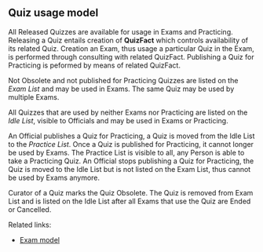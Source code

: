 ## Quiz usage model

All Released Quizzes are available for usage in Exams and Practicing. Releasing a Quiz entails
creation of **QuizFact** which controls availability of its related Quiz. Creation an Exam,
thus usage a particular Quiz in the Exam, is performed through consulting with related QuizFact.
Publishing a Quiz for Practicing is peformed by means of related QuizFact.

Not Obsolete and not published for Practicing Quizzes are listed on the *Exam List* and may be
used in Exams. The same Quiz may be used by multiple Exams.

All Quizzes that are used by neither Exams nor Practicing are listed on the *Idle List*,
visible to Officials and may be used in Exams or Practicing.

An Official publishes a Quiz for Practicing, a Quiz is moved from the Idle List to the *Practice
List*. Once a Quiz is published for Practicing, it cannot longer be used by Exams.  The Practice
List is visible to all, any Person is able to take a Practicing Quiz. An Official stops publishing
a Quiz for Practicing, the Quiz is moved to the Idle List but is not listed on the Exam List,
thus cannot be used by Exams anymore.

Curator of a Quiz marks the Quiz Obsolete. The Quiz is removed from Exam List and is listed on
the Idle List after all Exams that use the Quiz are Ended or Cancelled.
 
Related links:

 * [Exam model](../school/src/main/scala/Exam.scala)

